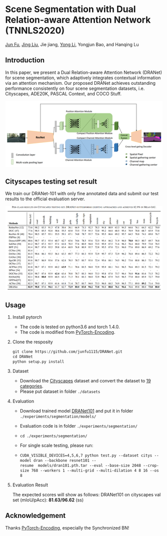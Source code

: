 # Scene Segmentation with Dual Relation-aware Attention Network (TNNLS2020)

[Jun Fu](https://github.com/junfu1115/), [Jing Liu](http://www.nlpr.ia.ac.cn/iva/liujing/index.html), Jie jiang, [Yong Li](http://www.foreverlee.net), Yongjun Bao, and Hanqing Lu 

## Introduction

In this paper, we present a Dual Relation-aware Attention Network (DRANet) for scene segmentation, which adaptively integrates contextual information via an attention mechanism. Our proposed DRANet achieves outstanding performance consistently on four scene segmentation datasets, i.e. Cityscapes, ADE20K, PASCAL Context, and COCO Stuff.

![image](img/overview.jpg)

## Cityscapes testing set result

We train our DRANet-101 with only fine annotated data and submit our test results to the official evaluation server.

![image](img/tab3.jpg)

## Usage

1. Install pytorch 

   - The code is tested on python3.6 and torch 1.4.0.
   - The code is modified from [PyTorch-Encoding](https://github.com/zhanghang1989/PyTorch-Encoding). 

2. Clone the resposity

   ```shell
   git clone https://github.com/junfu1115/DRANet.git 
   cd DRANet 
   python setup.py install
   ```

3. Dataset
   - Download the [Cityscapes](https://www.cityscapes-dataset.com/) dataset and convert the dataset to [19 categories](https://github.com/mcordts/cityscapesScripts/blob/master/cityscapesscripts/helpers/labels.py). 
   - Please put dataset in folder `./datasets`

4. Evaluation

   - Download trained model [DRANet101](https://drive.google.com/file/d/1xCl2N0b0rVFH4y30HCGfy7RY3-ars7Ce/view?usp=sharing) and put it in folder `./experiments/segmentation/models/`

   - Evaluation code is in folder `./experiments/segmentation/`

   - `cd ./experiments/segmentation/`

   - For single scale testing, please run:

   - ```shell
     CUDA_VISIBLE_DEVICES=4,5,6,7 python test.py --dataset citys --model dran --backbone resnet101 --resume  models/dran101.pth.tar --eval --base-size 2048 --crop-size 768 --workers 1 --multi-grid --multi-dilation 4 8 16 --os 8 
     ```

5. Evaluation Result

   The expected scores will show as follows: DRANet101 on cityscapes val set (mIoU/pAcc): **81.63/96.62** (ss) 

## Acknowledgement

Thanks [PyTorch-Encoding](https://github.com/zhanghang1989/PyTorch-Encoding), especially the Synchronized BN!